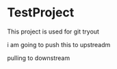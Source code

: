 TestProject
===========

This project is used for git tryout

i am going to push this to upstreadm


pulling to downstream

